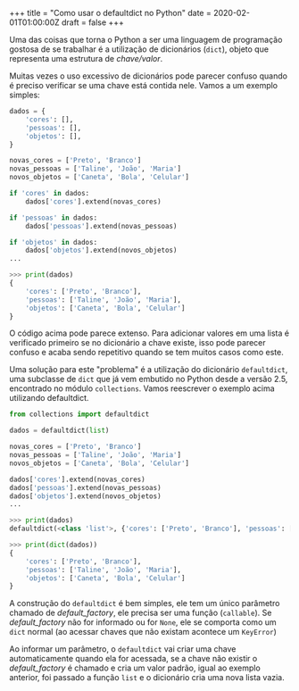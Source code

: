 +++
title = "Como usar o defaultdict no Python"
date = 2020-02-01T01:00:00Z
draft = false
+++

Uma das coisas que torna o Python a ser uma linguagem de programação gostosa de se trabalhar é a utilização de dicionários (`dict`), objeto que representa uma estrutura de _chave/valor_.

Muitas vezes o uso excessivo de dicionários pode parecer confuso quando é preciso verificar se uma chave está contida nele. Vamos a um exemplo simples:

```python
dados = {
    'cores': [],
    'pessoas': [],
    'objetos': [],
}

novas_cores = ['Preto', 'Branco']
novas_pessoas = ['Taline', 'João', 'Maria']
novos_objetos = ['Caneta', 'Bola', 'Celular']

if 'cores' in dados:
    dados['cores'].extend(novas_cores)

if 'pessoas' in dados:
    dados['pessoas'].extend(novas_pessoas)

if 'objetos' in dados:
    dados['objetos'].extend(novos_objetos)
...

>>> print(dados)
{
    'cores': ['Preto', 'Branco'],
    'pessoas': ['Taline', 'João', 'Maria'],
    'objetos': ['Caneta', 'Bola', 'Celular']
}
```

O código acima pode parece extenso. Para adicionar valores em uma lista é verificado primeiro se no dicionário a chave existe, isso pode parecer confuso e acaba sendo repetitivo quando se tem muitos casos como este.

Uma solução para este "problema" é a utilização do dicionário `defaultdict`, uma subclasse de `dict` que já vem embutido no Python desde a versão 2.5, encontrado no módulo `collections`.
Vamos reescrever o exemplo acima utilizando defaultdict.

```python
from collections import defaultdict

dados = defaultdict(list)

novas_cores = ['Preto', 'Branco']
novas_pessoas = ['Taline', 'João', 'Maria']
novos_objetos = ['Caneta', 'Bola', 'Celular']

dados['cores'].extend(novas_cores)
dados['pessoas'].extend(novas_pessoas)
dados['objetos'].extend(novos_objetos)
...

>>> print(dados)
defaultdict(<class 'list'>, {'cores': ['Preto', 'Branco'], 'pessoas': ['Taline', 'João', 'Maria'], 'objetos': ['Caneta', 'Bola', 'Celular']})

>>> print(dict(dados))
{
    'cores': ['Preto', 'Branco'],
    'pessoas': ['Taline', 'João', 'Maria'],
    'objetos': ['Caneta', 'Bola', 'Celular']
}
```


A construção do `defaultdict` é bem simples, ele tem um único parâmetro chamado de _default_factory_, ele precisa ser uma função (`callable`). Se _default_factory_ não for informado ou for `None`, ele se comporta como um `dict` normal (ao acessar chaves que não existam acontece um `KeyError`)

Ao informar um parâmetro, o `defaultdict` vai criar uma chave automaticamente quando ela for acessada, se a chave não existir o _default_factory_ é chamado e cria um valor padrão, igual ao exemplo anterior, foi passado a função `list` e o dicionário cria uma nova lista vazia.
